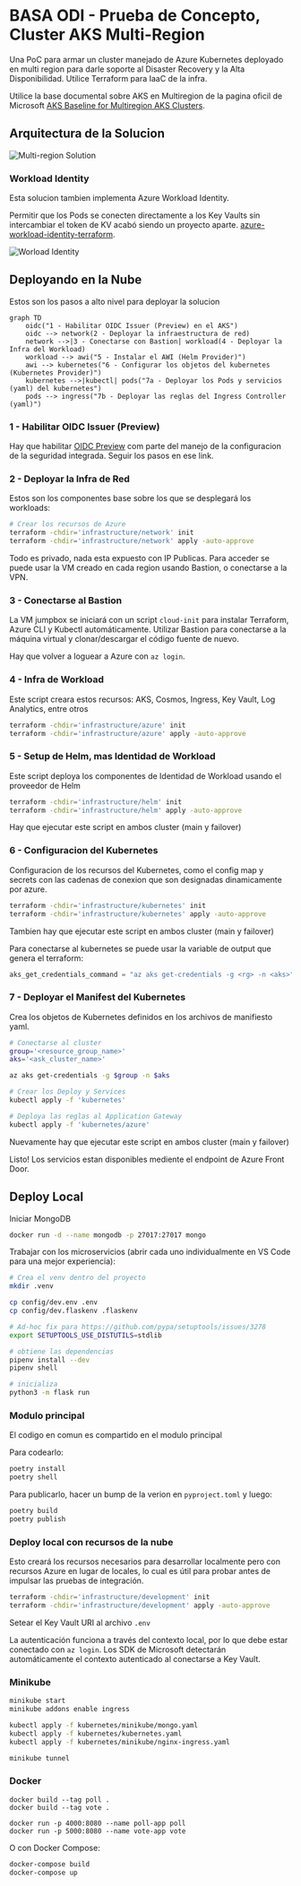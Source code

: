 # BASA ODI - Prueba de Concepto, Cluster AKS Multi-Region

Una PoC para armar un cluster manejado de Azure Kubernetes deployado en multi region para darle soporte al Disaster Recovery y la Alta Disponibilidad. Utilice Terraform para IaaC de la infra.

Utilice la base documental sobre AKS en Multiregion de la pagina oficil de Microsoft [AKS Baseline for Multiregion AKS Clusters](https://docs.microsoft.com/en-us/azure/architecture/reference-architectures/containers/aks-multi-region/aks-multi-cluster).

## Arquitectura de la Solucion

![Multi-region Solution][1]

### Workload Identity

Esta solucion tambien implementa Azure Workload Identity.

Permitir que los Pods se conecten directamente a los Key Vaults sin intercambiar el token de KV acabó siendo un proyecto aparte.
[azure-workload-identity-terraform](https://github.com/epomatti/azure-workload-identity-terraform).

![Worload Identity][2]

## Deployando en la Nube

Estos son los pasos a alto nivel para deployar la solucion

```mermaid
graph TD
    oidc("1 - Habilitar OIDC Issuer (Preview) en el AKS")
    oidc --> network(2 - Deployar la infraestructura de red)
    network -->|3 - Conectarse con Bastion| workload(4 - Deployar la Infra del Workload)
    workload --> awi("5 - Instalar el AWI (Helm Provider)")
    awi --> kubernetes("6 - Configurar los objetos del kubernetes (Kubernetes Provider)")
    kubernetes -->|kubectl| pods("7a - Deployar los Pods y servicios (yaml) del kubernetes")
    pods --> ingress("7b - Deployar las reglas del Ingress Controller (yaml)")
```

### 1 - Habilitar OIDC Issuer (Preview)

Hay que habilitar [OIDC Preview](https://docs.microsoft.com/en-us/azure/aks/cluster-configuration#oidc-issuer-preview) com parte del manejo de la configuracion de la seguridad integrada. Seguir los pasos en ese link.

### 2 - Deployar la Infra de Red

Estos son los componentes base sobre los que se desplegará los workloads:

```sh
# Crear los recursos de Azure
terraform -chdir='infrastructure/network' init
terraform -chdir='infrastructure/network' apply -auto-approve
```

Todo es privado, nada esta expuesto con IP Publicas. Para acceder se puede usar la VM creado en cada region usando Bastion, o conectarse a la VPN.

### 3 - Conectarse al Bastion

La VM jumpbox se iniciará con un script `cloud-init` para instalar Terraform, Azure CLI y Kubectl automáticamente. Utilizar Bastion para conectarse a la máquina virtual y clonar/descargar el código fuente de nuevo.

Hay que volver a loguear a Azure con `az login`.

### 4 - Infra de Workload

Este script creara estos recursos: AKS, Cosmos, Ingress, Key Vault, Log Analytics, entre otros

```sh
terraform -chdir='infrastructure/azure' init
terraform -chdir='infrastructure/azure' apply -auto-approve
```

### 5 - Setup de Helm, mas Identidad de Workload 

Este script deploya los componentes de Identidad de Workload usando el proveedor de Helm

```sh
terraform -chdir='infrastructure/helm' init
terraform -chdir='infrastructure/helm' apply -auto-approve
```

Hay que ejecutar este script en ambos cluster (main y failover)

### 6 - Configuracion del Kubernetes

Configuracion de los recursos del Kubernetes, como el config map y secrets con las cadenas de conexion que son designadas dinamicamente por azure.

```sh
terraform -chdir='infrastructure/kubernetes' init
terraform -chdir='infrastructure/kubernetes' apply -auto-approve
```

Tambien hay que ejecutar este script en ambos cluster (main y failover)

Para conectarse al kubernetes se puede usar la variable de output que genera el terraform:

```terraform
aks_get_credentials_command = "az aks get-credentials -g <rg> -n <aks>"
```


### 7 - Deployar el Manifest del Kubernetes

Crea los objetos de Kubernetes definidos en los archivos de manifiesto yaml.

```sh
# Conectarse al cluster
group='<resource_group_name>'
aks='<ask_cluster_name>'

az aks get-credentials -g $group -n $aks

# Crear los Deploy y Services
kubectl apply -f 'kubernetes'

# Deploya las reglas al Application Gateway
kubectl apply -f 'kubernetes/azure'
```

Nuevamente hay que ejecutar este script en ambos cluster (main y failover)

Listo! Los servicios estan disponibles mediente el endpoint de Azure Front Door.

## Deploy Local

Iniciar MongoDB

```sh
docker run -d --name mongodb -p 27017:27017 mongo
```

Trabajar con los microservicios (abrir cada uno individualmente en VS Code para una mejor experiencia):

```sh
# Crea el venv dentro del proyecto
mkdir .venv

cp config/dev.env .env
cp config/dev.flaskenv .flaskenv

# Ad-hoc fix para https://github.com/pypa/setuptools/issues/3278
export SETUPTOOLS_USE_DISTUTILS=stdlib

# obtiene las dependencias
pipenv install --dev
pipenv shell

# inicializa
python3 -m flask run
```
###  Modulo principal

El codigo en comun es compartido en el modulo principal

Para codearlo:

```bash
poetry install
poetry shell
```

Para publicarlo, hacer un bump de la verion en `pyproject.toml` y luego:

```bash
poetry build
poetry publish
```

### Deploy local con recursos de la nube

Esto creará los recursos necesarios para desarrollar localmente pero con recursos Azure en lugar de locales, lo cual es útil para probar antes de impulsar las pruebas de integración.

```sh
terraform -chdir='infrastructure/development' init
terraform -chdir='infrastructure/development' apply -auto-approve
```

Setear el Key Vault URI al archivo  `.env` 

La autenticación funciona a través del contexto local, por lo que debe estar conectado con `az login`. Los SDK de Microsoft detectarán automáticamente el contexto autenticado al conectarse a Key Vault.

### Minikube

```sh
minikube start
minikube addons enable ingress

kubectl apply -f kubernetes/minikube/mongo.yaml
kubectl apply -f kubernetes/kubernetes.yaml
kubectl apply -f kubernetes/minikube/nginx-ingress.yaml

minikube tunnel
```

### Docker

```
docker build --tag poll .
docker build --tag vote .

docker run -p 4000:8080 --name poll-app poll
docker run -p 5000:8080 --name vote-app vote
```

O con Docker Compose:

```sh
docker-compose build
docker-compose up
```

[1]: .docs/multiregion-aks.png
[2]: .docs/workload-identity.png
